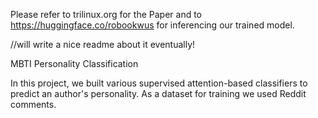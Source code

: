 Please refer to trilinux.org for the Paper and to https://huggingface.co/robookwus for inferencing our trained model.

//will write a nice readme about it eventually!

MBTI Personality Classification

In this project, we built various supervised attention-based classifiers to predict an author's personality.
As a dataset for training we used Reddit comments.

